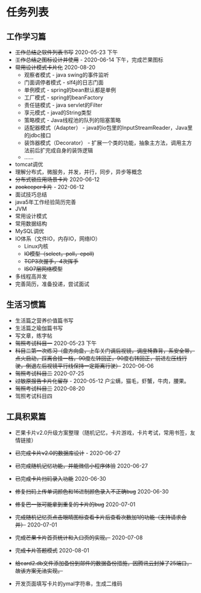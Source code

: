 # 任务列表
## 工作学习篇
* ~~工作总结之软件列表书写~~ 2020-05-23 下午
* ~~工作总结之图标设计并使用~~ - 2020-06-14 下午，完成芒果图标
* ~~常用设计模式卡片化~~  2020-08-20
  * 观察者模式 - java swing的事件监听
  * 门面调停者模式 - slf4j的日志门面
  * 单例模式 - spring的bean默认都是单例
  * 工厂模式 - spring的beanFactory
  * 责任链模式 - java servlet的Filter
  * 享元模式 - java的String类型
  * 策略模式 - Java线程池的队列的阻塞策略
  * 适配器模式（Adapter） -  java的io包里的InputStreamReader，Java里的jdbc接口
  * 装饰器模式（Decorator） - 扩展一个类的功能，抽象主方法，调用主方法前后扩完成自身的装饰逻辑
  * ……
* tomcat调优
* 理解分布式，微服务，并发，并行，同步，异步等概念
* ~~分布式锁应用场景卡片~~ 2020-06-12
* ~~zookeeper卡片~~ - 202-06-12
* 面试技巧总结
* java5年工作经验简历完善
* JVM
* 常用设计模式
* 常用数据结构
* MySQL调优
* IO体系（文件IO，内存IO，网络IO）
  * Linux内核
  * ~~IO模型（select，poll，epoll)~~
  * ~~TCP3次握手，4次挥手~~
  * ~~ISO7层网络模型~~
* 多线程高并发
* 完善简历，准备投递，尝试面试


## 生活习惯篇
* 生活篇之营养价值篇书写
* 生活篇之瑜伽篇书写
* 写文章，练字帖
* ~~驾照考试科目一~~  2020-05-23 下午
* ~~科目二第一次练习（盘方向盘，上车关门调后视镜，调座椅靠背，系安全带，点火启动，踩离合挂一档，90度左转回正，90度右转回正，前进左压线行驶，倒退左后视镜平行线保持一定距离行驶）~~ 2020-06-06
* ~~驾照考试科目二~~ 2020-07-25
* ~~过敏原报告卡片化留存~~ - 2020-05-12 户尘螨，猫毛，虾蟹，牛肉，腰果。
* ~~驾照考试科目三~~    2020-08-20
* 驾照考试科目四

## 工具积累篇

* 芒果卡片v2.0升级方案整理（随机记忆，卡片游戏，卡片考试，常用书签，友情链接）
* ~~已完成卡片v2.0的数据库设计~~ - 2020-06-27
* ~~已完成随机记忆功能，并能微信小程序体验~~ 2020-06-27
* ~~已完成卡片扫码录入功能~~ 2020-06-30
* ~~修复扫码上传单词颜色和16进制颜色录入不正确bug~~ 2020-06-30
* ~~修复巴一张可能拿到重复的卡片的bug~~ 2020-07-01
* ~~完成随机记忆页点击眼睛图标查看卡片后查看次数加1的功能（支持请求合并）~~ 2020-07-01
* ~~完成芒果卡片首页统计和入口页的实现。~~ 2020-07-08
* ~~完成卡片答题模式~~ 2020-08-01
* ~~给card2.db文件添加备份到邮件的数据备份措施，因腾讯云封掉了25端口，故该方案无法实现。~~

* 开发页面填写卡片的ymal字符串，生成二维码
